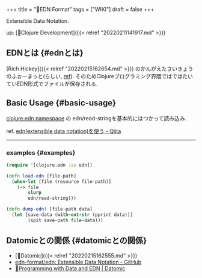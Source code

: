 +++
title = "📝EDN Format"
tags = ["WIKI"]
draft = false
+++

Extensible Data Notation.

up: [📁Clojure Development]({{< relref "20220211141917.md" >}})


## EDNとは {#ednとは}

[Rich Hickey]({{< relref "20220215162654.md" >}}) のかんがえたさいきょうのふぉーまっと(らしい, [ref](https://scrapbox.io/ayato-p/edn)). そのためClojureプログラミング界隈ではではたいていEDN形式でファイルが保存される.


## Basic Usage {#basic-usage}

[clojure.edn namespace](https://clojuredocs.org/clojure.edn) の edn/read-stringを基本的にはつかって読み込み.

ref. [edn(extensible data notation)を使う - Qiita](https://qiita.com/FScoward/items/a80d1b670d9460ae917e)

---


### examples {#examples}

```clojure
(require '[clojure.edn :as edn])

(defn load-edn [file-path]
  (when-let [file (resource file-path)]
    (-> file
        slurp
        edn/read-string)))

(defn dump-edn! [file-path data]
  (let [save-data (with-out-str (pprint data))]
        (spit save-path file-data)))
```


## Datomicとの関係 {#datomicとの関係}

-   [📝Datomic]({{< relref "20220215162555.md" >}})
-   [edn-format/edn: Extensible Data Notation - GitHub](https://github.com/edn-format/edn)
-   [🔗Programming with Data and EDN | Datomic](https://docs.datomic.com/cloud/whatis/edn.html)
